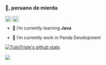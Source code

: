 ### 👋, peruano de mierda

<a href="https://twitter.com/tuliotriste">
  <img align="left" alt="TulioTriste" width="21px" src="https://raw.githubusercontent.com/anuraghazra/anuraghazra/master/assets/twitter.svg" />
</a>

<a href="https://discord.io/panda-community">
  <img align="left" alt="TulioTriste" width="21px" src="https://raw.githubusercontent.com/anuraghazra/anuraghazra/master/assets/discord-round.svg" />
</a>

<br />

- 🌱 I’m currently learning **Java**

- 🔭 I’m currently work in Panda Development
  
<a href="https://github.com/tuliotriste">
  <img align="center" src="https://github-readme-stats.anuraghazra1.vercel.app/api?username=tuliotriste&show_icons=true&include_all_commits=true&theme=dark&count_private=true" alt="TulioTriste's github stats" />
</a>
  
<br />
<br />

<a href="https://github.com/TulioTriste/FullPvP">
  <!-- Change the `github-readme-stats.anuraghazra1.vercel.app` to `github-readme-stats.vercel.app`  -->
  <img align="center" src="https://github-readme-stats.anuraghazra1.vercel.app/api/pin/?username=tuliotriste&repo=FullPvP&theme=dark" />
</a>
